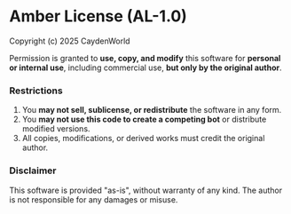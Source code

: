 # Amber License (AL-1.0)

Copyright (c) 2025 CaydenWorld

Permission is granted to **use, copy, and modify** this software for **personal or internal use**, including commercial use, **but only by the original author**.

### Restrictions

1. You **may not sell, sublicense, or redistribute** the software in any form.  
2. You **may not use this code to create a competing bot** or distribute modified versions.  
3. All copies, modifications, or derived works must credit the original author.  

### Disclaimer

This software is provided "as-is", without warranty of any kind. The author is not responsible for any damages or misuse.
